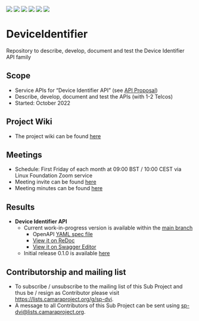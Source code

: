 <a href="https://github.com/camaraproject/DeviceIdentifier/commits/" title="Last Commit"><img src="https://img.shields.io/github/last-commit/camaraproject/DeviceIdentifier?style=plastic"></a>
<a href="https://github.com/camaraproject/DeviceIdentifier/issues" title="Open Issues"><img src="https://img.shields.io/github/issues/camaraproject/DeviceIdentifier?style=plastic"></a>
<a href="https://github.com/camaraproject/DeviceIdentifier/pulls" title="Open Pull Requests"><img src="https://img.shields.io/github/issues-pr/camaraproject/DeviceIdentifier?style=plastic"></a>
<a href="https://github.com/camaraproject/DeviceIdentifier/graphs/contributors" title="Contributors"><img src="https://img.shields.io/github/contributors/camaraproject/DeviceIdentifier?style=plastic"></a>
<a href="https://github.com/camaraproject/DeviceIdentifier" title="Repo Size"><img src="https://img.shields.io/github/repo-size/camaraproject/DeviceIdentifier?style=plastic"></a>
<a href="https://github.com/camaraproject/DeviceIdentifier/blob/main/LICENSE" title="License"><img src="https://img.shields.io/badge/License-Apache%202.0-green.svg?style=plastic"></a>

# DeviceIdentifier
Repository to describe, develop, document and test the Device Identifier API family

## Scope
* Service APIs for “Device Identifier API” (see [API Proposal](https://github.com/camaraproject/APIBacklog/blob/main/documentation/API%20proposals/APIproposal_DeviceIdentifier_Vodafone.md))
* Describe, develop, document and test the APIs (with 1-2 Telcos)  
* Started: October 2022

## Project Wiki
* The project wiki can be found [here](https://wiki.camaraproject.org/display/CAM/Device+Identifier)

## Meetings
* Schedule: First Friday of each month at 09:00 BST / 10:00 CEST via Linux Foundation Zoom service
 * Meeting invite can be found [here](https://github.com/camaraproject/DeviceIdentifier/blob/main/documentation/MeetingMinutes/CAMARA%20Device%20Identifier%20Monthly%20Meeting.ics)
 * Meeting minutes can be found [here](https://wiki.camaraproject.org/display/CAM/Device+Identifier+Meeting+Minutes)

## Results
* **Device Identifier API**
  - Current work-in-progress version is available within the [main branch](https://github.com/camaraproject/DeviceIdentifier)
    - OpenAPI [YAML spec file](https://github.com/camaraproject/DeviceIdentifier/blob/main/code/API_definitions/CAMARA%20Mobile%20Device%20Identifier%20API.yaml)
    - [View it on ReDoc](https://redocly.github.io/redoc/?url=https://raw.githubusercontent.com/camaraproject/DeviceIdentifier/main/code/API_definitions/CAMARA%20Mobile%20Device%20Identifier%20API.yaml&nocors)
    - [View it on Swagger Editor](https://editor.swagger.io/?url=https://raw.githubusercontent.com/camaraproject/DeviceIdentifier/main/code/API_definitions/CAMARA%20Mobile%20Device%20Identifier%20API.yaml)
  - Initial release 0.1.0 is available [here](https://github.com/camaraproject/DeviceIdentifier/releases/tag/device-identifier-0.1.0)

## Contributorship and mailing list
* To subscribe / unsubscribe to the mailing list of this Sub Project and thus be / resign as Contributor please visit <https://lists.camaraproject.org/g/sp-dvi>.
* A message to all Contributors of this Sub Project can be sent using <sp-dvi@lists.camaraproject.org>.
